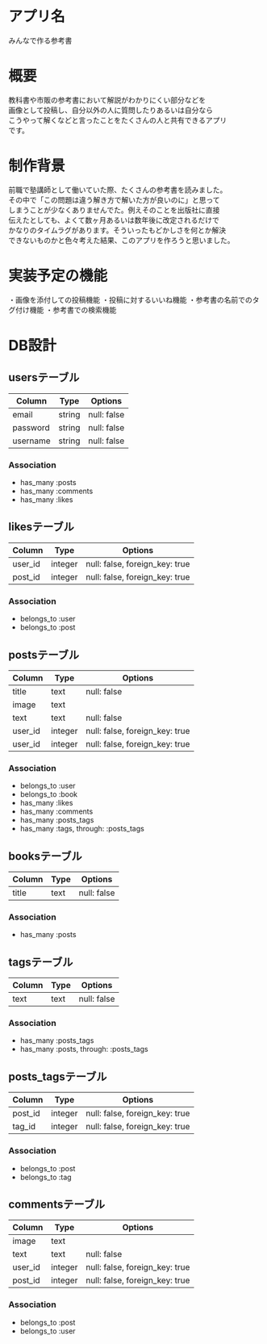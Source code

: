 # アプリ名  
みんなで作る参考書

# 概要
教科書や市販の参考書において解説がわかりにくい部分などを  
画像として投稿し、自分以外の人に質問したりあるいは自分なら  
こうやって解くなどと言ったことをたくさんの人と共有できるアプリ  
です。

# 制作背景
前職で塾講師として働いていた際、たくさんの参考書を読みました。  
その中で「この問題は違う解き方で解いた方が良いのに」と思って  
しまうことが少なくありませんでた。例えそのことを出版社に直接  
伝えたとしても、よくて数ヶ月あるいは数年後に改定されるだけで  
かなりのタイムラグがあります。そういったもどかしさを何とか解決  
できないものかと色々考えた結果、このアプリを作ろうと思いました。

# 実装予定の機能
・画像を添付しての投稿機能
・投稿に対するいいね機能
・参考書の名前でのタグ付け機能
・参考書での検索機能

# DB設計
## usersテーブル
|Column|Type|Options|
|------|----|-------|
|email|string|null: false|
|password|string|null: false|
|username|string|null: false|
### Association
- has_many :posts
- has_many :comments
- has_many :likes

## likesテーブル
|Column|Type|Options|
|------|----|-------|
|user_id|integer|null: false, foreign_key: true|
|post_id|integer|null: false, foreign_key: true|
### Association
- belongs_to :user
- belongs_to :post

## postsテーブル
|Column|Type|Options|
|------|----|-------|
|title|text|null: false|
|image|text||
|text|text|null: false|
|user_id|integer|null: false, foreign_key: true|
|user_id|integer|null: false, foreign_key: true|
### Association
- belongs_to :user
- belongs_to :book
- has_many :likes
- has_many :comments
- has_many :posts_tags
- has_many  :tags,  through:  :posts_tags

## booksテーブル
|Column|Type|Options|
|------|----|-------|
|title|text|null: false|
### Association
- has_many :posts

## tagsテーブル
|Column|Type|Options|
|------|----|-------|
|text|text|null: false|
### Association
- has_many :posts_tags
- has_many  :posts,  through:  :posts_tags

## posts_tagsテーブル
|Column|Type|Options|
|------|----|-------|
|post_id|integer|null: false, foreign_key: true|
|tag_id|integer|null: false, foreign_key: true|
### Association
- belongs_to :post
- belongs_to :tag

## commentsテーブル
|Column|Type|Options|
|------|----|-------|
|image|text||
|text|text|null: false|
|user_id|integer|null: false, foreign_key: true|
|post_id|integer|null: false, foreign_key: true|
### Association
- belongs_to :post
- belongs_to :user
